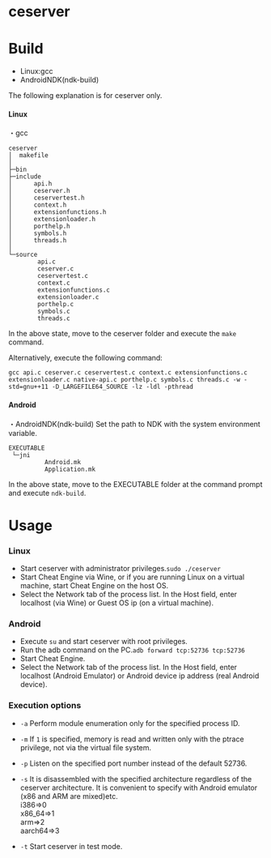 # ceserver

# Build

  - Linux:gcc
  - AndroidNDK(ndk-build)

The following explanation is for ceserver only.
#### Linux
・gcc

```
ceserver
│  makefile
│
├─bin
├─include
│      api.h
│      ceserver.h
│      ceservertest.h
│      context.h
│      extensionfunctions.h
│      extensionloader.h
│      porthelp.h
│      symbols.h
│      threads.h
│
└─source
        api.c
        ceserver.c
        ceservertest.c
        context.c
        extensionfunctions.c
        extensionloader.c
        porthelp.c
        symbols.c
        threads.c
```
In the above state, move to the ceserver folder and execute the `make` command.

Alternatively, execute the following command:

```
gcc api.c ceserver.c ceservertest.c context.c extensionfunctions.c extensionloader.c native-api.c porthelp.c symbols.c threads.c -w -std=gnu++11 -D_LARGEFILE64_SOURCE -lz -ldl -pthread
```

#### Android
・AndroidNDK(ndk-build)
Set the path to NDK with the system environment variable.  
```
EXECUTABLE
 └─jni
          Android.mk
          Application.mk
```

In the above state, move to the EXECUTABLE folder at the command prompt and execute `ndk-build`.

# Usage
### Linux
 - Start ceserver with administrator privileges.`sudo ./ceserver`
 - Start Cheat Engine via Wine, or if you are running Linux on a virtual machine, start Cheat Engine on the host OS.
 - Select the Network tab of the process list. In the Host field, enter localhost (via Wine) or Guest OS ip (on a virtual machine).

### Android
 - Execute `su` and start ceserver with root privileges.
 - Run the adb command on the PC.`adb forward tcp:52736 tcp:52736`
 - Start Cheat Engine.
 - Select the Network tab of the process list. In the Host field, enter localhost (Android Emulator) or Android device ip address (real Android device).
 
### Execution options
 - `-a`
Perform module enumeration only for the specified process ID.
 - `-m` 
If `1` is specified, memory is read and written only with the ptrace privilege, not via the virtual file system.
 - `-p`
Listen on the specified port number instead of the default 52736.

 - `-s`
It is disassembled with the specified architecture regardless of the ceserver architecture. It is convenient to specify with Android emulator (x86 and ARM are mixed)etc.  
i386=>0  
x86_64=>1  
arm=>2  
aarch64=>3  

 - `-t`
Start ceserver in test mode.
